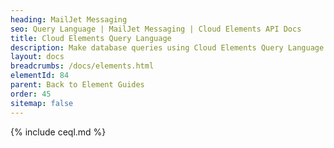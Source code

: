 ```yaml
---
heading: MailJet Messaging
seo: Query Language | MailJet Messaging | Cloud Elements API Docs
title: Cloud Elements Query Language
description: Make database queries using Cloud Elements Query Language.
layout: docs
breadcrumbs: /docs/elements.html
elementId: 84
parent: Back to Element Guides
order: 45
sitemap: false
---
```


{% include ceql.md %}
